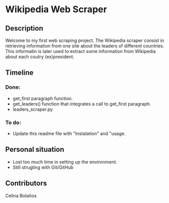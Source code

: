 # Wikipedia Web Scraper

## Description
Welcome to my first web scraping project.
The Wikipedia scraper consist in retrieving information from one site about the leaders of different countries.
This informatin is later used to extract some information from Wikipedia about each coutry (ex)president.


## Timeline
###  Done:
 - get_first paragraph function.
 - get_leaders() function that integrates a call to get_first paragraph.
 - leaders_scraper.py

### To do:
- Update this readme file with "Instalation" and "usage.

## Personal situation
- Lost too much time in setting up the environment.
- Still strugling with Git/GitHub

## Contributors
Celina Bolaños


